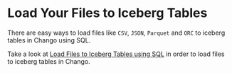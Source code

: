 # Load Your Files to Iceberg Tables

There are easy ways to load files like `CSV`, `JSON`, `Parquet` and `ORC` to iceberg tables in Chango using SQL.

Take a look at <a href="../../user-guide/load-files">Load Files to Iceberg Tables using SQL</a> in order to load files to 
iceberg tables in Chango.
